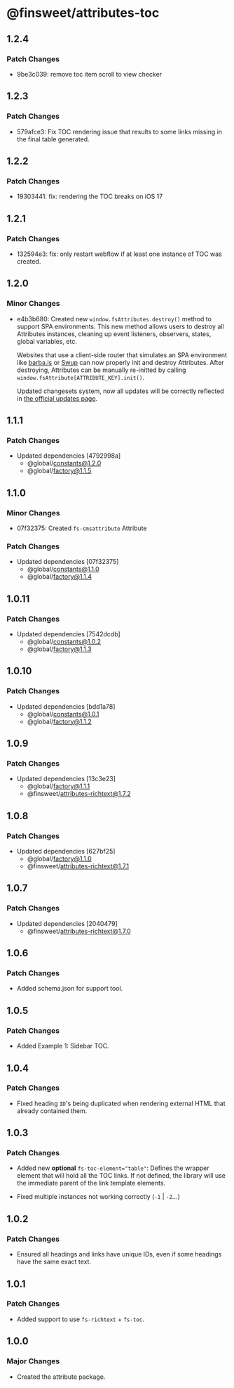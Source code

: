 # @finsweet/attributes-toc

## 1.2.4

### Patch Changes

- 9be3c039: remove toc item scroll to view checker

## 1.2.3

### Patch Changes

- 579afce3: Fix TOC rendering issue that results to some links missing in the final table generated.

## 1.2.2

### Patch Changes

- 19303441: fix: rendering the TOC breaks on iOS 17

## 1.2.1

### Patch Changes

- 132594e3: fix: only restart webflow if at least one instance of TOC was created.

## 1.2.0

### Minor Changes

- e4b3b680: Created new `window.fsAttributes.destroy()` method to support SPA environments.
  This new method allows users to destroy all Attributes instances, cleaning up event listeners, observers, states, global variables, etc.

  Websites that use a client-side router that simulates an SPA environment like [barba.js](https://barba.js.org/) or [Swup](https://swup.js.org/) can now properly init and destroy Attributes.
  After destroying, Attributes can be manually re-initted by calling `window.fsAttribute[ATTRIBUTE_KEY].init()`.

  Updated changesets system, now all updates will be correctly reflected in [the official updates page](https://www.finsweet.com/attributes/updates).

## 1.1.1

### Patch Changes

- Updated dependencies [4792998a]
  - @global/constants@1.2.0
  - @global/factory@1.1.5

## 1.1.0

### Minor Changes

- 07f32375: Created `fs-cmsattribute` Attribute

### Patch Changes

- Updated dependencies [07f32375]
  - @global/constants@1.1.0
  - @global/factory@1.1.4

## 1.0.11

### Patch Changes

- Updated dependencies [7542dcdb]
  - @global/constants@1.0.2
  - @global/factory@1.1.3

## 1.0.10

### Patch Changes

- Updated dependencies [bdd1a78]
  - @global/constants@1.0.1
  - @global/factory@1.1.2

## 1.0.9

### Patch Changes

- Updated dependencies [13c3e23]
  - @global/factory@1.1.1
  - @finsweet/attributes-richtext@1.7.2

## 1.0.8

### Patch Changes

- Updated dependencies [627bf25]
  - @global/factory@1.1.0
  - @finsweet/attributes-richtext@1.7.1

## 1.0.7

### Patch Changes

- Updated dependencies [2040479]
  - @finsweet/attributes-richtext@1.7.0

## 1.0.6

### Patch Changes

- Added schema.json for support tool.

## 1.0.5

### Patch Changes

- Added Example 1: Sidebar TOC.

## 1.0.4

### Patch Changes

- Fixed heading `ID`'s being duplicated when rendering external HTML that already contained them.

## 1.0.3

### Patch Changes

- Added new **optional** `fs-toc-element="table"`: Defines the wrapper element that will hold all the TOC links.
  If not defined, the library will use the immediate parent of the link template elements.

- Fixed multiple instances not working correctly (`-1` | `-2`...)

## 1.0.2

### Patch Changes

- Ensured all headings and links have unique IDs, even if some headings have the same exact text.

## 1.0.1

### Patch Changes

- Added support to use `fs-richtext` + `fs-toc`.

## 1.0.0

### Major Changes

- Created the attribute package.
